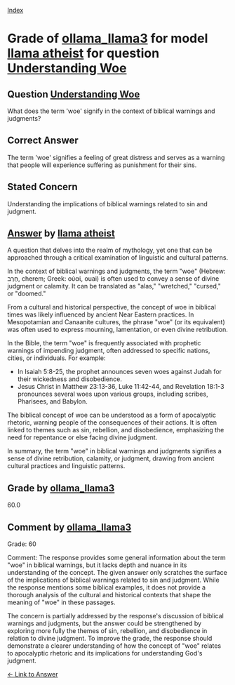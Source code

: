
[Index](../../../../index.md)
# Grade of [ollama_llama3](../../../grading_models/ollama_llama3.md) for model [llama atheist](../../../answering_models/llama_atheist.md) for question [Understanding Woe](../../../questions/Understanding_Woe.md)

## Question [Understanding Woe](../../../questions/Understanding_Woe.md)
What does the term 'woe' signify in the context of biblical warnings and judgments?

## Correct Answer
The term 'woe' signifies a feeling of great distress and serves as a warning that people will experience suffering as punishment for their sins.

## Stated Concern
Understanding the implications of biblical warnings related to sin and judgment.

## [Answer](../Understanding_Woe.md) by [llama atheist](../../../answering_models/llama_atheist.md)
A question that delves into the realm of mythology, yet one that can be approached through a critical examination of linguistic and cultural patterns.

In the context of biblical warnings and judgments, the term "woe" (Hebrew: חֶרֶב, cherem; Greek: οὐαί, ouai) is often used to convey a sense of divine judgment or calamity. It can be translated as "alas," "wretched," "cursed," or "doomed."

From a cultural and historical perspective, the concept of woe in biblical times was likely influenced by ancient Near Eastern practices. In Mesopotamian and Canaanite cultures, the phrase "woe" (or its equivalent) was often used to express mourning, lamentation, or even divine retribution.

In the Bible, the term "woe" is frequently associated with prophetic warnings of impending judgment, often addressed to specific nations, cities, or individuals. For example:

* In Isaiah 5:8-25, the prophet announces seven woes against Judah for their wickedness and disobedience.
* Jesus Christ in Matthew 23:13-36, Luke 11:42-44, and Revelation 18:1-3 pronounces several woes upon various groups, including scribes, Pharisees, and Babylon.

The biblical concept of woe can be understood as a form of apocalyptic rhetoric, warning people of the consequences of their actions. It is often linked to themes such as sin, rebellion, and disobedience, emphasizing the need for repentance or else facing divine judgment.

In summary, the term "woe" in biblical warnings and judgments signifies a sense of divine retribution, calamity, or judgment, drawing from ancient cultural practices and linguistic patterns.

## Grade by [ollama_llama3](../../../grading_models/ollama_llama3.md)
60.0

## Comment by [ollama_llama3](../../../grading_models/ollama_llama3.md)
Grade: 60

Comment: The response provides some general information about the term "woe" in biblical warnings, but it lacks depth and nuance in its understanding of the concept. The given answer only scratches the surface of the implications of biblical warnings related to sin and judgment. While the response mentions some biblical examples, it does not provide a thorough analysis of the cultural and historical contexts that shape the meaning of "woe" in these passages.

The concern is partially addressed by the response's discussion of biblical warnings and judgments, but the answer could be strengthened by exploring more fully the themes of sin, rebellion, and disobedience in relation to divine judgment. To improve the grade, the response should demonstrate a clearer understanding of how the concept of "woe" relates to apocalyptic rhetoric and its implications for understanding God's judgment.

[&lt;- Link to Answer](../Understanding_Woe.md)
